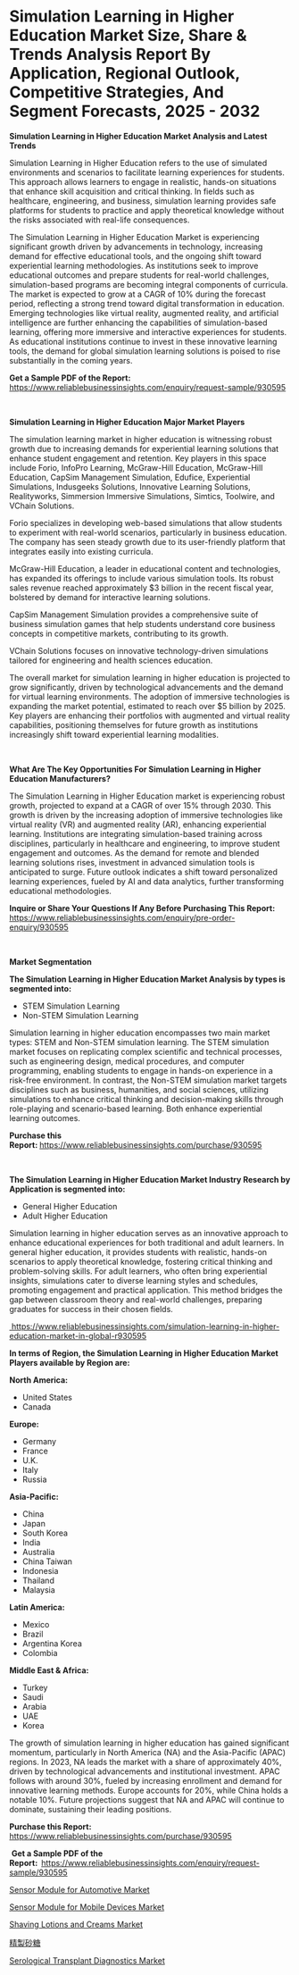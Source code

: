 <p><h1>Simulation Learning in Higher Education Market Size, Share & Trends Analysis Report By Application, Regional Outlook, Competitive Strategies, And Segment Forecasts, 2025 - 2032</h1></p><p><strong>Simulation Learning in Higher Education Market Analysis and Latest Trends</strong></p>
<p><p>Simulation Learning in Higher Education refers to the use of simulated environments and scenarios to facilitate learning experiences for students. This approach allows learners to engage in realistic, hands-on situations that enhance skill acquisition and critical thinking. In fields such as healthcare, engineering, and business, simulation learning provides safe platforms for students to practice and apply theoretical knowledge without the risks associated with real-life consequences.</p><p>The Simulation Learning in Higher Education Market is experiencing significant growth driven by advancements in technology, increasing demand for effective educational tools, and the ongoing shift toward experiential learning methodologies. As institutions seek to improve educational outcomes and prepare students for real-world challenges, simulation-based programs are becoming integral components of curricula. The market is expected to grow at a CAGR of 10% during the forecast period, reflecting a strong trend toward digital transformation in education. Emerging technologies like virtual reality, augmented reality, and artificial intelligence are further enhancing the capabilities of simulation-based learning, offering more immersive and interactive experiences for students. As educational institutions continue to invest in these innovative learning tools, the demand for global simulation learning solutions is poised to rise substantially in the coming years.</p></p>
<p><strong>Get a Sample PDF of the Report:&nbsp;</strong> <a href="https://www.reliablebusinessinsights.com/enquiry/request-sample/930595?utm_campaign=101&utm_medium=2&utm_source=Github&utm_content=ia&utm_term=21032025&utm_id=simulation-learning-in-higher-education">https://www.reliablebusinessinsights.com/enquiry/request-sample/930595</a></p>
<p>&nbsp;</p>
<p><strong>Simulation Learning in Higher Education Major Market Players</strong></p>
<p><p>The simulation learning market in higher education is witnessing robust growth due to increasing demands for experiential learning solutions that enhance student engagement and retention. Key players in this space include Forio, InfoPro Learning, McGraw-Hill Education, McGraw-Hill Education, CapSim Management Simulation, Edufice, Experiential Simulations, Indusgeeks Solutions, Innovative Learning Solutions, Realityworks, Simmersion Immersive Simulations, Simtics, Toolwire, and VChain Solutions.</p><p>Forio specializes in developing web-based simulations that allow students to experiment with real-world scenarios, particularly in business education. The company has seen steady growth due to its user-friendly platform that integrates easily into existing curricula. </p><p>McGraw-Hill Education, a leader in educational content and technologies, has expanded its offerings to include various simulation tools. Its robust sales revenue reached approximately $3 billion in the recent fiscal year, bolstered by demand for interactive learning solutions. </p><p>CapSim Management Simulation provides a comprehensive suite of business simulation games that help students understand core business concepts in competitive markets, contributing to its growth. </p><p>VChain Solutions focuses on innovative technology-driven simulations tailored for engineering and health sciences education. </p><p>The overall market for simulation learning in higher education is projected to grow significantly, driven by technological advancements and the demand for virtual learning environments. The adoption of immersive technologies is expanding the market potential, estimated to reach over $5 billion by 2025. Key players are enhancing their portfolios with augmented and virtual reality capabilities, positioning themselves for future growth as institutions increasingly shift toward experiential learning modalities.</p></p>
<p>&nbsp;</p>
<p><strong>What Are The Key Opportunities For Simulation Learning in Higher Education Manufacturers?</strong></p>
<p><p>The Simulation Learning in Higher Education market is experiencing robust growth, projected to expand at a CAGR of over 15% through 2030. This growth is driven by the increasing adoption of immersive technologies like virtual reality (VR) and augmented reality (AR), enhancing experiential learning. Institutions are integrating simulation-based training across disciplines, particularly in healthcare and engineering, to improve student engagement and outcomes. As the demand for remote and blended learning solutions rises, investment in advanced simulation tools is anticipated to surge. Future outlook indicates a shift toward personalized learning experiences, fueled by AI and data analytics, further transforming educational methodologies.</p></p>
<p><strong>Inquire or Share Your Questions If Any Before Purchasing This Report:</strong> <a href="https://www.reliablebusinessinsights.com/enquiry/pre-order-enquiry/930595?utm_campaign=101&utm_medium=2&utm_source=Github&utm_content=ia&utm_term=21032025&utm_id=simulation-learning-in-higher-education">https://www.reliablebusinessinsights.com/enquiry/pre-order-enquiry/930595</a></p>
<p>&nbsp;</p>
<p><strong>Market Segmentation</strong></p>
<p><strong>The Simulation Learning in Higher Education Market Analysis by types is segmented into:</strong></p>
<p><ul><li>STEM Simulation Learning</li><li>Non-STEM Simulation Learning</li></ul></p>
<p><p>Simulation learning in higher education encompasses two main market types: STEM and Non-STEM simulation learning. The STEM simulation market focuses on replicating complex scientific and technical processes, such as engineering design, medical procedures, and computer programming, enabling students to engage in hands-on experience in a risk-free environment. In contrast, the Non-STEM simulation market targets disciplines such as business, humanities, and social sciences, utilizing simulations to enhance critical thinking and decision-making skills through role-playing and scenario-based learning. Both enhance experiential learning outcomes.</p></p>
<p><strong>Purchase this Report:&nbsp;</strong><a href="https://www.reliablebusinessinsights.com/purchase/930595?utm_campaign=101&utm_medium=2&utm_source=Github&utm_content=ia&utm_term=21032025&utm_id=simulation-learning-in-higher-education">https://www.reliablebusinessinsights.com/purchase/930595</a></p>
<p>&nbsp;</p>
<p><strong>The Simulation Learning in Higher Education Market Industry Research by Application is segmented into:</strong></p>
<p><ul><li>General Higher Education</li><li>Adult Higher Education</li></ul></p>
<p><p>Simulation learning in higher education serves as an innovative approach to enhance educational experiences for both traditional and adult learners. In general higher education, it provides students with realistic, hands-on scenarios to apply theoretical knowledge, fostering critical thinking and problem-solving skills. For adult learners, who often bring experiential insights, simulations cater to diverse learning styles and schedules, promoting engagement and practical application. This method bridges the gap between classroom theory and real-world challenges, preparing graduates for success in their chosen fields.</p></p>
<p><a href="https://www.reliablebusinessinsights.com/simulation-learning-in-higher-education-market-in-global-r930595?utm_campaign=101&utm_medium=2&utm_source=Github&utm_content=ia&utm_term=21032025&utm_id=simulation-learning-in-higher-education">&nbsp;https://www.reliablebusinessinsights.com/simulation-learning-in-higher-education-market-in-global-r930595</a></p>
<p><strong>In terms of Region, the Simulation Learning in Higher Education Market Players available by Region are:</strong></p>
<p>
    <p> <strong> North America: </strong>
        <ul>
            <li>United States</li>
            <li>Canada</li>
        </ul>
        </p> 
    <p> <strong> Europe: </strong>
        <ul>
            <li>Germany</li>
            <li>France</li>
            <li>U.K.</li>
            <li>Italy</li>
            <li>Russia</li>
        </ul>
        </p> 
    <p> <strong> Asia-Pacific: </strong>
        <ul>
            <li>China</li>
            <li>Japan</li>
            <li>South Korea</li>
            <li>India</li>
            <li>Australia</li>
            <li>China Taiwan</li>
            <li>Indonesia</li>
            <li>Thailand</li>
            <li>Malaysia</li>
        </ul>
        </p> 
    <p> <strong> Latin America: </strong>
        <ul>
            <li>Mexico</li>
            <li>Brazil</li>
            <li>Argentina Korea</li>
            <li>Colombia</li>
        </ul>
        </p> 
    <p> <strong> Middle East & Africa: </strong>
        <ul>
            <li>Turkey</li>
            <li>Saudi</li>
            <li>Arabia</li>
            <li>UAE</li>
            <li>Korea</li>
        </ul>
    </p>
    </p>
<p><p>The growth of simulation learning in higher education has gained significant momentum, particularly in North America (NA) and the Asia-Pacific (APAC) regions. In 2023, NA leads the market with a share of approximately 40%, driven by technological advancements and institutional investment. APAC follows with around 30%, fueled by increasing enrollment and demand for innovative learning methods. Europe accounts for 20%, while China holds a notable 10%. Future projections suggest that NA and APAC will continue to dominate, sustaining their leading positions.</p></p>
<p><strong>Purchase this Report: </strong><a href="https://www.reliablebusinessinsights.com/purchase/930595?utm_campaign=101&utm_medium=2&utm_source=Github&utm_content=ia&utm_term=21032025&utm_id=simulation-learning-in-higher-education">https://www.reliablebusinessinsights.com/purchase/930595</a></p>
<p>&nbsp;<strong>Get a Sample PDF of the Report:&nbsp;&nbsp;</strong><a href="https://www.reliablebusinessinsights.com/enquiry/request-sample/930595?utm_campaign=101&utm_medium=2&utm_source=Github&utm_content=ia&utm_term=21032025&utm_id=simulation-learning-in-higher-education">https://www.reliablebusinessinsights.com/enquiry/request-sample/930595</a></p>
<p><strong></strong></p>
<p><p><a href="https://github.com/messonmengen75/Market-Research-Report-List-1/blob/main/sensor-module-for-automotive-market.md?utm_campaign=101&utm_medium=2&utm_source=Github&utm_content=ia&utm_term=21032025&utm_id=simulation-learning-in-higher-education">Sensor Module for Automotive Market</a></p><p><a href="https://github.com/saimntamiki/Market-Research-Report-List-1/blob/main/sensor-module-for-mobile-devices-market.md?utm_campaign=101&utm_medium=2&utm_source=Github&utm_content=ia&utm_term=21032025&utm_id=simulation-learning-in-higher-education">Sensor Module for Mobile Devices Market</a></p><p><a href="https://github.com/skoppmerlib9/Market-Research-Report-List-1/blob/main/shaving-lotions-and-creams-market.md?utm_campaign=101&utm_medium=2&utm_source=Github&utm_content=ia&utm_term=21032025&utm_id=simulation-learning-in-higher-education">Shaving Lotions and Creams Market</a></p><p><a href="https://github.com/lababdou/Market-Research-Report-List-7/blob/main/116127947885.md?utm_campaign=101&utm_medium=2&utm_source=Github&utm_content=ia&utm_term=21032025&utm_id=simulation-learning-in-higher-education">精製砂糖</a></p><p><a href="https://github.com/bocksovers0r/Market-Research-Report-List-1/blob/main/serological-transplant-diagnostics-market.md?utm_campaign=101&utm_medium=2&utm_source=Github&utm_content=ia&utm_term=21032025&utm_id=simulation-learning-in-higher-education">Serological Transplant Diagnostics Market</a></p></p>